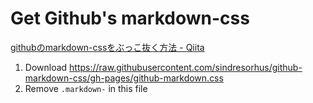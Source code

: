 # Get Github's markdown-css

[githubのmarkdown-cssをぶっこ抜く方法 - Qiita](https://qiita.com/__mick/items/c80fab6c185a41882880)

1. Download https://raw.githubusercontent.com/sindresorhus/github-markdown-css/gh-pages/github-markdown.css
2. Remove `.markdown-` in this file

